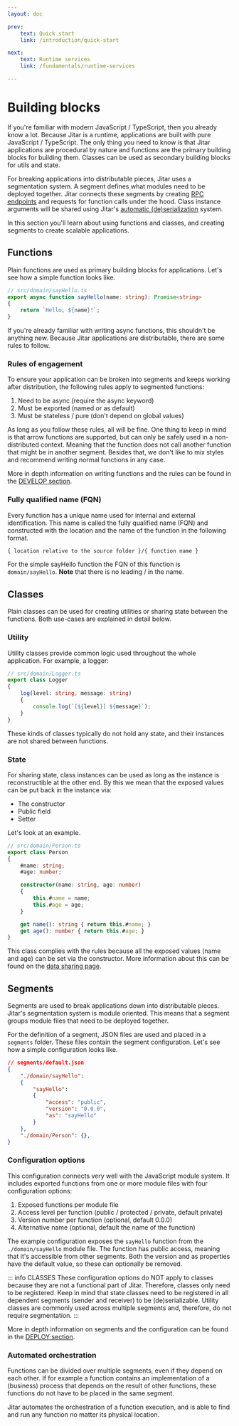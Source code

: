```yaml
---
layout: doc

prev:
    text: Quick start
    link: /introduction/quick-start

next:
    text: Runtime services
    link: /fundamentals/runtime-services

---
```


# Building blocks

If you're familiar with modern JavaScript / TypeScript, then you already know a lot. Because Jitar is a runtime, applications are built with pure JavaScript / TypeScript. The only thing you need to know is that Jitar applications are procedural by nature and functions are the primary building blocks for building them. Classes can be used as secondary building blocks for utils and state.

For breaking applications into distributable pieces, Jitar uses a segmentation system. A segment defines what modules need to be deployed together. Jitar connects these segments by creating [RPC endpoints](../integrate/rpc-api) and requests for function calls under the hood. Class instance arguments will be shared using Jitar's [automatic (de)serialization](../develop/data-sharing#automatic-de-serialization) system.

In this section you'll learn about using functions and classes, and creating segments to create scalable applications.

## Functions

Plain functions are used as primary building blocks for applications. Let's see how a simple function looks like.

```ts
// src/domain/sayHello.ts
export async function sayHello(name: string): Promise<string>
{
    return `Hello, ${name}!`;
}
```

If you're already familiar with writing async functions, this shouldn't be anything new. Because Jitar applications are distributable, there are some rules to follow.

### Rules of engagement

To ensure your application can be broken into segments and keeps working after distribution, the following rules apply to segmented functions:

1. Need to be async (require the async keyword)
1. Must be exported (named or as default)
1. Must be stateless / pure (don't depend on global values)

As long as you follow these rules, all will be fine. One thing to keep in mind is that arrow functions are supported, but can only be safely used in a non-distributed context. Meaning that the function does not call another function that might be in another segment. Besides that, we don't like to mix styles and recommend writing normal functions in any case.

More in depth information on writing functions and the rules can be found in the [DEVELOP section](../develop/writing-functions).

### Fully qualified name (FQN)

Every function has a unique name used for internal and external identification. This name is called the fully qualified name (FQN) and constructed with the location and the name of the function in the following format.

```txt
{ location relative to the source folder }/{ function name }
```

For the simple sayHello function the FQN of this function is `domain/sayHello`. **Note** that there is no leading / in the name.

## Classes

Plain classes can be used for creating utilities or sharing state between the functions. Both use-cases are explained in detail below.

### Utility

Utility classes provide common logic used throughout the whole application. For example, a logger:

```ts
// src/domain/Logger.ts
export class Logger
{
    log(level: string, message: string)
    {
        console.log(`[${level}] ${message}`);
    }
}
```

These kinds of classes typically do not hold any state, and their instances are not shared between functions.

### State

For sharing state, class instances can be used as long as the instance is reconstructible at the other end. By this we mean that the exposed values can be put back in the instance via:

* The constructor
* Public field
* Setter

Let's look at an example.

```ts
// src/domain/Person.ts
export class Person
{
    #name: string;
    #age: number;

    constructor(name: string, age: number)
    {
        this.#name = name;
        this.#age = age;
    }

    get name(): string { return this.#name; }
    get age(): number { return this.#age; }
}
```

This class complies with the rules because all the exposed values (name and age) can be set via the constructor. More information about this can be found on the [data sharing page](../develop/data-sharing).

## Segments

Segments are used to break applications down into distributable pieces. Jitar's segmentation system is module oriented. This means that a segment groups module files that need to be deployed together.

For the definition of a segment, JSON files are used and placed in a `segments` folder. These files contain the segment configuration. Let's see how a simple configuration looks like.

```json
// segments/default.json
{
    "./domain/sayHello":
    {
        "sayHello":
        {
            "access": "public",
            "version": "0.0.0",
            "as": "sayHello"
        }
    },
    "./domain/Person": {},
}
```

### Configuration options

This configuration connects very well with the JavaScript module system. It includes exported functions from one or more module files with four configuration options:

1. Exposed functions per module file
1. Access level per function (public / protected / private, default private)
1. Version number per function (optional, default 0.0.0)
1. Alternative name (optional, default the name of the function)

The example configuration exposes the `sayHello` function from the `./domain/sayHello` module file. The function has public access, meaning that it's accessible from other segments. Both the version and as properties have the default value, so these can optionally be removed.

::: info CLASSES
These configuration options do NOT apply to classes because they are not a functional part of Jitar. Therefore, classes only need to be registered. Keep in mind that state classes need to be registered in all dependent segments (sender and receiver) to be (de)serializable. Utility classes are commonly used across multiple segments and, therefore, do not require segmentation.
:::

More in depth information on segments and the configuration can be found in the [DEPLOY section](../deploy/segmentation).

### Automated orchestration

Functions can be divided over multiple segments, even if they depend on each other. If for example a function contains an implementation of a (business) process that depends on the result of other functions, these functions do not have to be placed in the same segment.

Jitar automates the orchestration of a function execution, and is able to find and run any function no matter its physical location.
